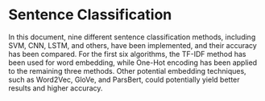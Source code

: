 # Sentence Classification
In this document, nine different sentence classification methods, including SVM, CNN, LSTM, and others, have been implemented, and their accuracy has been compared.
For the first six algorithms, the TF-IDF method has been used for word embedding, while One-Hot encoding has been applied to the remaining three methods. Other potential embedding techniques, such as Word2Vec, GloVe, and ParsBert, could potentially yield better results and higher accuracy.
